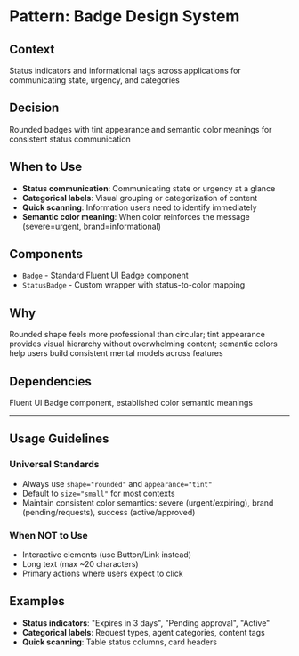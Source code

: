 # Pattern: Badge Design System

## Context
Status indicators and informational tags across applications for communicating state, urgency, and categories

## Decision
Rounded badges with tint appearance and semantic color meanings for consistent status communication

## When to Use
- **Status communication**: Communicating state or urgency at a glance
- **Categorical labels**: Visual grouping or categorization of content
- **Quick scanning**: Information users need to identify immediately
- **Semantic color meaning**: When color reinforces the message (severe=urgent, brand=informational)

## Components
- `Badge` - Standard Fluent UI Badge component
- `StatusBadge` - Custom wrapper with status-to-color mapping

## Why
Rounded shape feels more professional than circular; tint appearance provides visual hierarchy without overwhelming content; semantic colors help users build consistent mental models across features

## Dependencies
Fluent UI Badge component, established color semantic meanings

---

## Usage Guidelines

### Universal Standards
- Always use `shape="rounded"` and `appearance="tint"`
- Default to `size="small"` for most contexts
- Maintain consistent color semantics: severe (urgent/expiring), brand (pending/requests), success (active/approved)

### When NOT to Use
- Interactive elements (use Button/Link instead)
- Long text (max ~20 characters)
- Primary actions where users expect to click

## Examples

- **Status indicators**: "Expires in 3 days", "Pending approval", "Active"
- **Categorical labels**: Request types, agent categories, content tags
- **Quick scanning**: Table status columns, card headers